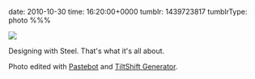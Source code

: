 date: 2010-10-30
time: 16:20:00+0000
tumblr: 1439723817
tumblrType: photo
%%%

![](tumblr_lb42px0YOX1qbnvjco1_1280.jpg)

Designing with Steel. That's what it's all about. 

Photo edited with [Pastebot][1] and [TiltShift Generator][2]. 

[1]: http://tapbots.com/pastebot
[2]: http://artandmobile.com/tiltshift/
